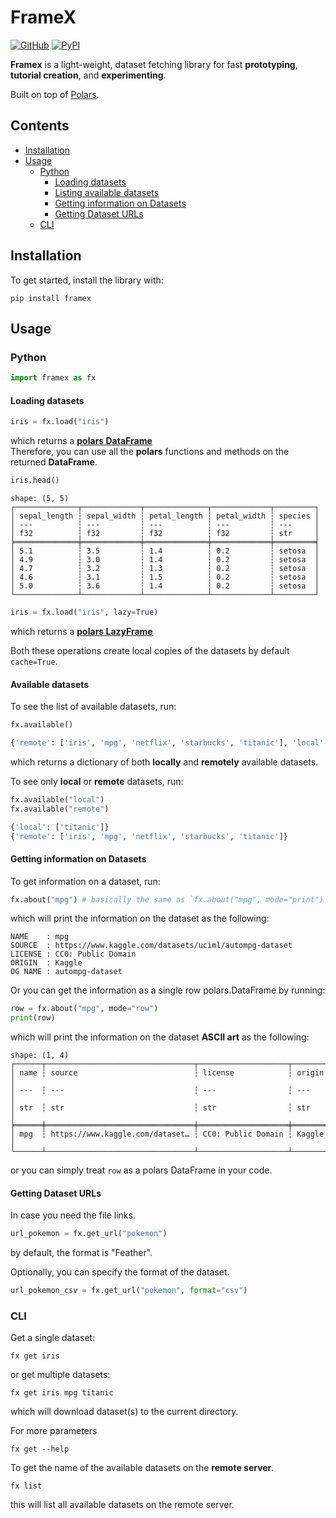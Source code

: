 # FrameX

[![GitHub](https://img.shields.io/badge/GitHub-100000?style=flat&logo=github&logoColor=white)](https://github.com/Zaf4/framex) [![PyPI](https://img.shields.io/pypi/v/framex?color=blue)](https://pypi.org/project/framex/)

__Framex__ is a light-weight, dataset fetching library for fast __prototyping__, __tutorial creation__, and __experimenting__.

Built on top of [Polars](https://pola.rs/).

## Contents

- [Installation](#installation)
- [Usage](#usage)
  - [Python](#python)
    - [Loading datasets](#loading-datasets)
    - [Listing available datasets](#available-datasets)
    - [Getting information on Datasets](#getting-information-on-datasets)
    - [Getting Dataset URLs](#getting-dataset-urls)
  - [CLI](#cli)


## Installation

To get started, install the library with:

```shell
pip install framex
```

## Usage

### Python

```python
import framex as fx
```

#### Loading datasets

```python
iris = fx.load("iris")
```

which returns a [__polars DataFrame__](https://docs.pola.rs/api/python/stable/reference/dataframe/index.html)  
Therefore, you can use all the __polars__ functions and methods on the returned __DataFrame__.

```python
iris.head()
```

```text
shape: (5, 5)
┌──────────────┬─────────────┬──────────────┬─────────────┬─────────┐
│ sepal_length ┆ sepal_width ┆ petal_length ┆ petal_width ┆ species │
│ ---          ┆ ---         ┆ ---          ┆ ---         ┆ ---     │
│ f32          ┆ f32         ┆ f32          ┆ f32         ┆ str     │
╞══════════════╪═════════════╪══════════════╪═════════════╪═════════╡
│ 5.1          ┆ 3.5         ┆ 1.4          ┆ 0.2         ┆ setosa  │
│ 4.9          ┆ 3.0         ┆ 1.4          ┆ 0.2         ┆ setosa  │
│ 4.7          ┆ 3.2         ┆ 1.3          ┆ 0.2         ┆ setosa  │
│ 4.6          ┆ 3.1         ┆ 1.5          ┆ 0.2         ┆ setosa  │
│ 5.0          ┆ 3.6         ┆ 1.4          ┆ 0.2         ┆ setosa  │
└──────────────┴─────────────┴──────────────┴─────────────┴─────────┘
```

```python
iris = fx.load("iris", lazy=True)
```

which returns a [__polars LazyFrame__](https://docs.pola.rs/api/python/stable/reference/lazyframe/index.html)

Both these operations create local copies of the datasets
by default ```cache=True```.

#### Available datasets

To see the list of available datasets, run:

```python
fx.available()
```

```python
{'remote': ['iris', 'mpg', 'netflix', 'starbucks', 'titanic'], 'local': ['titanic']}
```

which returns a dictionary of both __locally__ and __remotely__ available datasets.

To see only __local__ or __remote__ datasets, run:

```python
fx.available("local")
fx.available("remote")
```

```python
{'local': ['titanic']}
{'remote': ['iris', 'mpg', 'netflix', 'starbucks', 'titanic']}
```

#### Getting information on Datasets

To get information on a dataset, run:

```python
fx.about("mpg") # basically the same as `fx.about("mpg", mode="print")`
```

which will print the information on the dataset as the following:

```text
NAME    : mpg
SOURCE  : https://www.kaggle.com/datasets/uciml/autompg-dataset
LICENSE : CC0: Public Domain
ORIGIN  : Kaggle
OG NAME : autompg-dataset
```

Or you can get the information as a single row polars.DataFrame by running:

```python
row = fx.about("mpg", mode="row")
print(row)
```

which will print the information on the dataset __ASCII art__ as the following:

```text
shape: (1, 4)
┌──────┬─────────────────────────────────┬────────────────────┬────────┐       
│ name ┆ source                          ┆ license            ┆ origin │       
│ ---  ┆ ---                             ┆ ---                ┆ ---    │       
│ str  ┆ str                             ┆ str                ┆ str    │       
╞══════╪═════════════════════════════════╪════════════════════╪════════╡       
│ mpg  ┆ https://www.kaggle.com/dataset… ┆ CC0: Public Domain ┆ Kaggle │       
└──────┴─────────────────────────────────┴────────────────────┴────────┘ 
```

or you can simply treat `row` as a polars DataFrame in your code.

#### Getting Dataset URLs

In case you need the file links.

```python
url_pokemon = fx.get_url("pokemon")
```

by default, the format is "Feather".

Optionally, you can specify the format of the dataset.

```python
url_pokemon_csv = fx.get_url("pokemon", format="csv")
```

### CLI

Get a single dataset:

```shell
fx get iris
```

or get multiple datasets:

```shell
fx get iris mpg titanic
```

which will download dataset(s) to the current directory.

For more parameters

```shell
fx get --help
```

To get the name of the available datasets on the __remote server__.

```shell
fx list
```

this will list all available datasets on the remote server.
